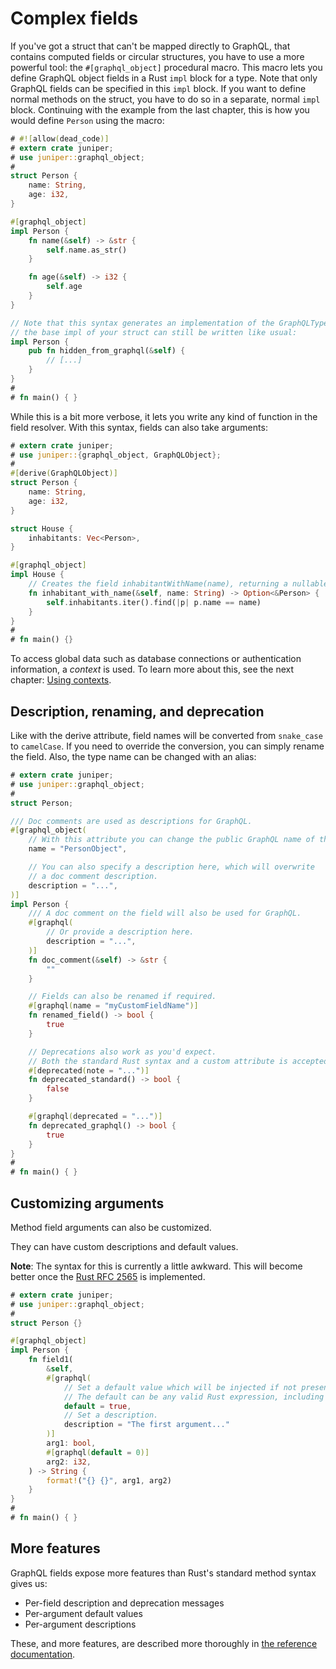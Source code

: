 # Complex fields

If you've got a struct that can't be mapped directly to GraphQL, that contains
computed fields or circular structures, you have to use a more powerful tool:
the `#[graphql_object]` procedural macro. This macro lets you define GraphQL object
fields in a Rust `impl` block for a type. Note that only GraphQL fields
can be specified in this `impl` block. If you want to define normal methods on the struct,
you have to do so in a separate, normal `impl` block. Continuing with the
example from the last chapter, this is how you would define `Person` using the
macro:

```rust
# #![allow(dead_code)]
# extern crate juniper;
# use juniper::graphql_object;
#
struct Person {
    name: String,
    age: i32,
}

#[graphql_object]
impl Person {
    fn name(&self) -> &str {
        self.name.as_str()
    }

    fn age(&self) -> i32 {
        self.age
    }
}

// Note that this syntax generates an implementation of the GraphQLType trait,
// the base impl of your struct can still be written like usual:
impl Person {
    pub fn hidden_from_graphql(&self) {
        // [...]
    }
}
#
# fn main() { }
```

While this is a bit more verbose, it lets you write any kind of function in the
field resolver. With this syntax, fields can also take arguments:


```rust
# extern crate juniper;
# use juniper::{graphql_object, GraphQLObject};
#
#[derive(GraphQLObject)]
struct Person {
    name: String,
    age: i32,
}

struct House {
    inhabitants: Vec<Person>,
}

#[graphql_object]
impl House {
    // Creates the field inhabitantWithName(name), returning a nullable person
    fn inhabitant_with_name(&self, name: String) -> Option<&Person> {
        self.inhabitants.iter().find(|p| p.name == name)
    }
}
#
# fn main() {}
```

To access global data such as database connections or authentication
information, a _context_ is used. To learn more about this, see the next
chapter: [Using contexts](using_contexts.md).

## Description, renaming, and deprecation

Like with the derive attribute, field names will be converted from `snake_case`
to `camelCase`. If you need to override the conversion, you can simply rename
the field. Also, the type name can be changed with an alias:

```rust
# extern crate juniper;
# use juniper::graphql_object;
#
struct Person;

/// Doc comments are used as descriptions for GraphQL.
#[graphql_object(
    // With this attribute you can change the public GraphQL name of the type.
    name = "PersonObject",

    // You can also specify a description here, which will overwrite 
    // a doc comment description.
    description = "...",
)]
impl Person {
    /// A doc comment on the field will also be used for GraphQL.
    #[graphql(
        // Or provide a description here.
        description = "...",
    )]
    fn doc_comment(&self) -> &str {
        ""
    }

    // Fields can also be renamed if required.
    #[graphql(name = "myCustomFieldName")]
    fn renamed_field() -> bool {
        true
    }

    // Deprecations also work as you'd expect.
    // Both the standard Rust syntax and a custom attribute is accepted.
    #[deprecated(note = "...")]
    fn deprecated_standard() -> bool {
        false
    }

    #[graphql(deprecated = "...")]
    fn deprecated_graphql() -> bool {
        true
    }
}
#
# fn main() { }
```

## Customizing arguments

Method field arguments can also be customized.

They can have custom descriptions and default values.

**Note**: The syntax for this is currently a little awkward. 
This will become better once the [Rust RFC 2565](https://github.com/rust-lang/rust/issues/60406) is implemented.

```rust
# extern crate juniper;
# use juniper::graphql_object;
#
struct Person {}

#[graphql_object]
impl Person {
    fn field1(
        &self,
        #[graphql(
            // Set a default value which will be injected if not present.
            // The default can be any valid Rust expression, including a function call, etc.
            default = true,
            // Set a description.
            description = "The first argument..."
        )]
        arg1: bool,
        #[graphql(default = 0)]
        arg2: i32,
    ) -> String {
        format!("{} {}", arg1, arg2)
    }
}
#
# fn main() { }
```

## More features

GraphQL fields expose more features than Rust's standard method syntax gives us:

* Per-field description and deprecation messages
* Per-argument default values
* Per-argument descriptions

These, and more features, are described more thoroughly in [the reference
documentation](https://docs.rs/juniper/latest/juniper/macro.object.html).
